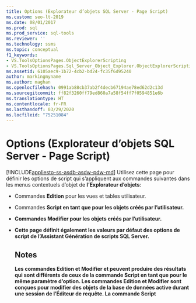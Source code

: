 ```yaml
---
title: Options (Explorateur d’objets SQL Server - Page Script)
ms.custom: seo-lt-2019
ms.date: 08/01/2017
ms.prod: sql
ms.prod_service: sql-tools
ms.reviewer: ''
ms.technology: ssms
ms.topic: conceptual
f1_keywords:
- VS.ToolsOptionsPages.ObjectExplorerScripting
- VS.ToolsOptionsPages.Sql_Server_Object_Explorer.ObjectExplorerScripting
ms.assetid: 6105aec9-1b72-4cb2-bd24-fc35f6d95240
author: markingmyname
ms.author: maghan
ms.openlocfilehash: 0991ab88cb37ab2f4decb67194ae78ed62d2c13d
ms.sourcegitcommit: ff82f3260ff79ed860a7a58f54ff7f0594851e6b
ms.translationtype: HT
ms.contentlocale: fr-FR
ms.lasthandoff: 03/29/2020
ms.locfileid: "75251084"
---
```

# <a name="options-sql-server-object-explorer---scripting-page"></a>Options (Explorateur d’objets SQL Server - Page Script)
[!INCLUDE[appliesto-ss-asdb-asdw-pdw-md](../../includes/appliesto-ss-asdb-asdw-pdw-md.md)]
Utilisez cette page pour définir les options de script qui s’appliquent aux commandes suivantes dans les menus contextuels d’objet de **l’Explorateur d’objets**:  
  
-   Commandes **Edition** pour les vues et tables utilisateur.  
  
-   Commandes **Script <object> en tant que** pour les objets créés par l’utilisateur.  
  
-   Commandes **Modifier** pour les objets créés par l’utilisateur.  
  
-   Cette page définit également les valeurs par défaut des options de script de **l’Assistant Génération de scripts SQL Server**.  
  
## <a name="remarks"></a>Notes  
Les commandes **Edition** et **Modifier** et peuvent produire des résultats qui sont différents de ceux de la commande **Script <object> en tant** que pour le même paramètre d’option. Les commandes **Edition** et **Modifier** sont conçues pour modifier des objets de la base de données active durant une session de l’Éditeur de requête. La commande **Script <object> en tant que** est conçue pour générer un script pour qu’il puisse être utilisé ultérieurement pour créer des objets.  
  
## <a name="options"></a>Options  
Spécifiez les options de script en les sélectionnant parmi les paramètres disponibles dans la liste située à droite de chaque option.

> [!NOTE]
> Les paramètres par défaut listés s’appliquent seulement à l’option **Générer un script de la base de données entière et de tous les objets de base de données** et peuvent varier en cas d’utilisation de l’option **Sélectionner des objets de base de données spécifiques**.
  
### <a name="general-scripting-options"></a>Options de script générales  
**Délimiter des instructions individuelles**  
Sépare les instructions [!INCLUDE[tsql](../../includes/tsql-md.md)] par un délimiteur de traitement. Pour modifier le délimiteur de traitement par défaut de **l’Éditeur de requête**, sélectionnez **Outils**/**Options**/**Exécution de la requête**/**SQL Server**/**Général**/**Délimiteur de traitement**. La valeur par défaut est FALSE. Pour plus d’informations, consultez [GO (Transact-SQL)](https://msdn.microsoft.com/b2ca6791-3a07-4209-ba8e-2248a92dd738).  
  
**Inclure des en-têtes descriptifs**  
Ajoute des commentaires descriptifs au script en séparant le script en sections pour chaque objet. La valeur par défaut est True. Pour plus d’informations, consultez [/ *...* / (Commentaire) (Transact-SQL)](https://msdn.microsoft.com/4d9ab1b2-4bbb-4c16-beb1-cafc1af7417c).  
  
**Inclure l’activation de la compression de vardecimal**  
Inclut les options de stockage VarDecimal. La valeur par défaut est FALSE. Pour plus d’informations, consultez [sp_db_vardecimal_storage_format (Transact-SQL)](https://msdn.microsoft.com/9920b2f7-b802-4003-913c-978c17ae4542).  
  
**Générer le script de suivi des modifications**  
Inclut des informations de suivi des modifications dans le script.  
  
**Générer un script pour les catalogues de texte intégral**  
Inclut un script pour les catalogues de texte intégral. La valeur par défaut est FALSE. Pour plus d’informations, consultez [CREATE FULLTEXT CATALOG (Transact-SQL)](https://msdn.microsoft.com/d7a8bd93-e2d7-4a40-82ef-39069e65523b).  
  
**Générer un script USE <database>**  
Ajoute l’instruction USE DATABASE au script pour créer des objets de base de données dans le contexte de la base de données de **l’Explorateur d’objets** active. Lorsqu'il est prévu que le script sera utilisé dans une base de données différente, sélectionnez False afin d'omettre l'instruction. La valeur par défaut est True. Pour plus d’informations, consultez [USE (Transact-SQL)](https://msdn.microsoft.com/c05acac8-c063-4770-8e36-d7f71d500b10).  
  
### <a name="object-scripting-options"></a>Options de scripts d’objets  

**Vérifier l’existence de l’objet** Vérifiez qu’un objet avec le nom donné existe avant de le supprimer ou le modifier, ou qu’un objet avec le nom donné n’existe pas avant de le créer. Pour plus d’informations, consultez [IF... ELSE (Transact-SQL)](https://msdn.microsoft.com/676c881f-dee1-417a-bc51-55da62398e81) et [EXISTS (Transact-SQL)](https://msdn.microsoft.com/b6510a65-ac38-4296-a3d5-640db0c27631).

**Générer un script pour les objets dépendants**  
Génère un script pour les objets supplémentaires qui sont requis lorsque le script de l'objet sélectionné est exécuté. La valeur par défaut est FALSE.  
  
**Noms d'objet de qualification de schéma**  
Qualifie les noms d'objets avec le schéma de l'objet. La valeur par défaut est FALSE. Pour plus d’informations, consultez [Créer un schéma de base de données](../../relational-databases/security/authentication-access/create-a-database-schema.md).  

**Options de compression des données de script** Inclut les options de compression de données dans le script. La valeur par défaut est FALSE.

**Générer un script pour les propriétés étendues**  
Inclut les propriétés étendues dans le script, si l'objet en possède. La valeur par défaut est FALSE. Pour plus d’informations, consultez [sp_addextendedproperty (Transact-SQL)](https://msdn.microsoft.com/565483ea-875b-4133-b327-d0006d2d7b4c).  
  
**Propriétaire de script**  
Inclut le propriétaire dans le script généré. La valeur par défaut est FALSE.  
  
**Générer un script pour les autorisations**  
Inclut les autorisations sur les objets de base de données dans le script. La valeur par défaut est True. Pour plus d’informations, consultez [Autorisations](../../relational-databases/security/permissions-database-engine.md).  
  
### <a name="tableview-options"></a>Options de table/vue  
Les options suivantes s'appliquent uniquement aux scripts des tables et des vues.  
  
**Convertir les types de données définis par l'utilisateur en types de base**  
Convertit les types de données définis par l'utilisateur en types de base à partir desquels ils ont été créés. Utilisez True lorsque les types de données définis par l'utilisateur de la base de données source n'existent pas dans la base de données où le script sera exécuté. Utilisez False pour conserver les types de données définis par l'utilisateur. La valeur par défaut est FALSE. Pour plus d’informations, consultez [CREATE TYPE (Transact-SQL)](https://msdn.microsoft.com/2202236b-e09f-40a1-bbc7-b8cff7488905).  
  
**Générer des commandes SET ANSI PADDING**  
Ajoute l'instruction SET ANSI_PADDING avant et après chaque instruction CREATE TABLE. La valeur par défaut est True. Pour plus d’informations, consultez [SET ANSI_PADDING (Transact-SQL)](https://msdn.microsoft.com/92bd29a3-9beb-410e-b7e0-7bc1dc1ae6d0).  
  
**Inclure un classement**  
Inclut un classement dans la définition de colonne. La valeur par défaut est True. Pour plus d’informations, consultez [Prise en charge d’Unicode et du classement](../../relational-databases/collations/collation-and-unicode-support.md).  
  
**Inclure la propriété IDENTITY**  
Inclut des définitions pour la valeur de départ IDENTITY et l'incrément IDENTITY. La valeur par défaut est True. Pour plus d’informations, consultez [IDENTITY (propriété) (Transact-SQL)](https://msdn.microsoft.com/8429134f-c821-4033-a07c-f782a48d501c).  
  
**Références aux clés étrangères de qualification de schéma**  
Ajoute le nom de schéma aux références de table des contraintes FOREIGN KEY. La valeur par défaut est True.  
  
**Valeurs par défaut et règles liées aux scripts**  
Inclut les appels aux procédures stockées liées **sp_bindefault** et **sp_bindrule** . La valeur par défaut est True. Pour plus d’informations, consultez [sp_bindefault (Transact-SQL)](https://msdn.microsoft.com/3da70c10-68d0-4c16-94a5-9e84c4a520f6) et [sp_bindrule (Transact-SQL)](https://msdn.microsoft.com/2606073e-c52f-498d-a923-5026b9d97e67).  
  
**Générer un script pour les contraintes CHECK**  
Ajoute des [contraintes CHECK](../../relational-databases/tables/unique-constraints-and-check-constraints.md) au script. La valeur par défaut est True.  
  
**Valeurs de script par défaut**  
Inclut les valeurs de colonne par défaut dans le script. La valeur par défaut est FALSE. Pour plus d’informations, consultez [CREATE DEFAULT (Transact-SQL)](https://msdn.microsoft.com/08475db4-7d90-486a-814c-01a99d783d41).  
  
**Générer un script pour les groupes de fichiers**  
Spécifie le groupe de fichiers dans la clause ON pour des définitions de table. La valeur par défaut est FALSE. Pour plus d’informations, consultez [CREATE TABLE (Transact-SQL)](https://msdn.microsoft.com/1e068443-b9ea-486a-804f-ce7b6e048e8b).  
  
**Générer un script pour les clés étrangères**  
Inclut des [contraintes FOREIGN KEY](../../relational-databases/tables/primary-and-foreign-key-constraints.md) dans le script. La valeur par défaut est FALSE.  
  
**Générer un script pour les index de recherche en texte intégral**  
Inclut les index de recherche en texte intégral dans le script. La valeur par défaut est FALSE. Pour plus d’informations, consultez [CREATE FULLTEXT INDEX (Transact-SQL)](https://msdn.microsoft.com/8b80390f-5f8b-4e66-9bcc-cabd653c19fd).  
  
**Générer un script pour les index**  
Inclut des index cluster, non cluster et XML dans le script. La valeur par défaut est True. Pour plus d’informations, consultez [CREATE INDEX (Transact-SQL)](https://msdn.microsoft.com/d2297805-412b-47b5-aeeb-53388349a5b9).  
  
**Générer un script pour les schémas de partition**  
Inclut des schémas de partition de table dans le script. La valeur par défaut est FALSE. Pour plus d’informations, consultez [CREATE PARTITION SCHEME (Transact-SQL)](https://msdn.microsoft.com/5b21c53a-b4f4-4988-89a2-801f512126e4).  
  
**Générer un script pour les clés primaires**  
Inclut des [contraintes de clé primaire et de clé étrangère](../../relational-databases/tables/primary-and-foreign-key-constraints.md) dans le script. La valeur par défaut est True.  
  
**Générer un script pour les statistiques**  
Inclut des statistiques définies par l'utilisateur dans le script. La valeur par défaut est FALSE. Pour plus d’informations, consultez [CREATE STATISTICS (Transact-SQL)](https://msdn.microsoft.com/b23e2f6b-076c-4e6d-9281-764bdb616ad2).  
  
**Générer un script pour les déclencheurs**  
Inclut des déclencheurs dans le script. La valeur par défaut est FALSE. Pour plus d’informations, consultez [CREATE TRIGGER (Transact-SQL)](https://msdn.microsoft.com/edeced03-decd-44c3-8c74-2c02f801d3e7).  
  
**Générer un script pour les clés uniques**  
Inclut des [contraintes uniques et des contraintes de validation](../../relational-databases/tables/unique-constraints-and-check-constraints.md) dans le script. La valeur par défaut est FALSE.  
  
**Générer un script pour les colonnes de vue**  
Déclare des colonnes de vue dans les en-têtes de vue. La valeur par défaut est FALSE. Pour plus d’informations, consultez [CREATE VIEW (Transact-SQL)](https://msdn.microsoft.com/aecc2f73-2ab5-4db9-b1e6-2f9e3c601fb9).  
  
**Inclure les noms de système DRI**  
Inclut les noms de contraintes générés par le système pour appliquer l'intégrité référentielle déclarative. La valeur par défaut est FALSE. Pour plus d’informations, consultez [REFERENTIAL_CONSTRAINTS (Transact-SQL)](https://msdn.microsoft.com/5d358f18-0a85-4b55-af4b-98d5f4cd1020).  
  
### <a name="version-options"></a>Options de version

**Faire correspondre les paramètres de script à la source** Si cette option est activée, l’édition et le type de moteur des scripts générés sont définies sur les valeurs du serveur pour lequel l’objet fait l’objet d’un script. Cette option désactive (et ignore) les autres options de version. 

**Script pour l’édition du moteur de base de données** Les scripts générés sont ciblés sur l’[édition de moteur](https://msdn.microsoft.com/library/microsoft.sqlserver.management.smo.edition.aspx) spécifiée.

**Script pour le type du moteur de base de données** Les scripts générés sont ciblés sur le [type de moteur de base de données](https://msdn.microsoft.com/library/microsoft.sqlserver.management.common.databaseenginetype.aspx) spécifié.

**Générer un script pour la version du serveur**  
Les scripts générés sont ciblés sur la version spécifiée de [!INCLUDE[ssNoVersion](../../includes/ssnoversion-md.md)]. Les fonctionnalités qui sont des nouveautés de [!INCLUDE[ssCurrent](../../includes/sscurrent-md.md)] ne peuvent pas faire l'objet d'un script pour les versions antérieures. Certains scripts qui sont créés pour [!INCLUDE[ssCurrent](../../includes/sscurrent-md.md)] ne peuvent pas être exécutés sur les serveurs exécutant une version antérieure de [!INCLUDE[ssNoVersion](../../includes/ssnoversion-md.md)]ou sur une base de données qui possède un [paramètre de niveau de compatibilité de base de données](../../t-sql/statements/alter-database-transact-sql-compatibility-level.md)antérieur.  

## <a name="see-also"></a>Voir aussi  
[Générer des scripts (SQL Server Management Studio)](https://msdn.microsoft.com/9711c617-3c68-4e5a-aea3-befc64d51524)  
  
